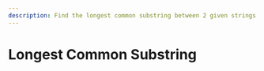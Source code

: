 ```yaml
---
description: Find the longest common substring between 2 given strings
---
```


# Longest Common Substring

